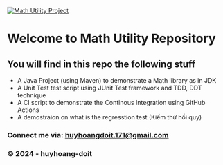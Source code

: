 [![Math Utility Project](https://github.com/huyhoang-doit/math-util/actions/workflows/maven.yml/badge.svg)](https://github.com/huyhoang-doit/math-util/actions/workflows/maven.yml)
# Welcome to Math Utility Repository

## You will find in this repo the following stuff

* A Java Project (using Maven) to demonstrate a Math library as in JDK
* A Unit Test test script using JUnit Test framework and TDD, DDT technique 
* A CI script to demonstrate the Continous Integration using GitHub Actions
* A demostraion on what is the regresstion test (Kiểm thử hồi quy)

### Connect me via: huyhoangdoit.171@gmail.com

### &#169; 2024 - huyhoang-doit
